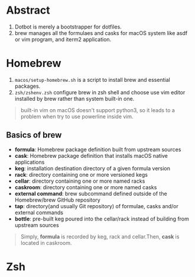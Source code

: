 # Abstract
1. Dotbot is merely a bootstrapper for dotfiles.
2. brew manages all the formulaes and casks for macOS system like asdf or vim program, and iterm2 application.


# Homebrew
1. `macos/setup-homebrew.sh` is a script to install brew and essential packages.
2. `zsh/zshenv.zsh` configure brew in zsh shell and choose use vim editor installed by brew rather than system built-in one.
> built-in vim on macOS doesn't support python3, so it leads to a problem when try to use powerline inside vim.

## Basics of brew
- **formula**: Homebrew package definition built from upstream sources
- **cask**: Homebrew package definition that installs macOS native applications
- **keg**: installation destination directory of a given formula version 
- **rack**: directory containing one or more versioned kegs
- **cellar**: directory containing one or more named racks 
- **caskroom**: directory containing one or more named casks
- **external command**: brew subcommand defined outside of the Homebrew/brew GitHub repository
- **tap**: directory(and usually Git repository) of formulae, casks and/or external commands
- **bottle**: pre-built keg poured into the cellar/rack instead of building from upstream sources
> Simply, **formula** is recorded by keg, rack and cellar.Then, **cask** is located in caskroom.

# Zsh

